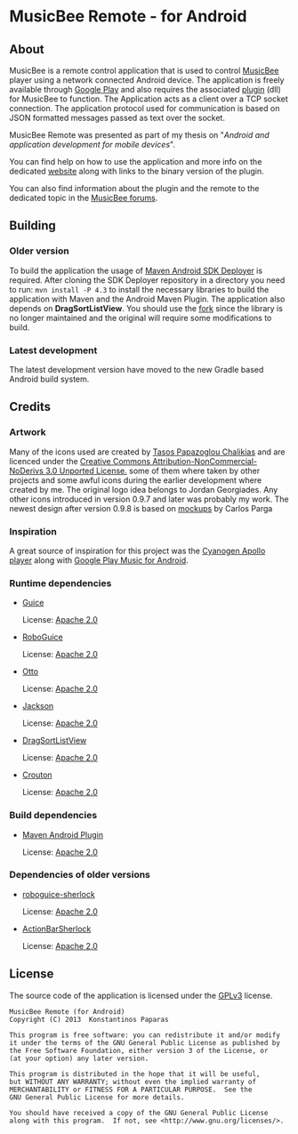 MusicBee Remote - for Android
=============================
About
-------
MusicBee is a remote control application that is used to control [MusicBee](http://getmusicbee.com/) player using a network connected Android device. The application is freely available through [Google Play](https://play.google.com/store/apps/details?id=com.kelsos.mbrc) and also requires the associated [plugin](https://github.com/kelsos/mbrc-plugin) (dll) for MusicBee to function. The Application acts as a client over a TCP socket connection. The application protocol used for communication is based on JSON formatted messages passed as text over the socket. 

MusicBee Remote was presented as part of my thesis on "*Android and application development for mobile devices*".

You can find help on how to use the application and more info on the dedicated [website](http://kelsos.net/musicbeeremote/) along with links to the binary version of the plugin.

You can also find information about the plugin and the remote to the dedicated topic in the [MusicBee forums](http://getmusicbee.com/forum/index.php?topic=7221.new;topicseen#new).

Building
-------
### Older version
To build the application the usage of [Maven Android SDK Deployer](https://github.com/mosabua/maven-android-sdk-deployer) is required. After cloning the SDK Deployer repository in a directory you need to run:
``mvn install -P 4.3`` to install the necessary libraries to build the application with Maven and the Android Maven Plugin. The application also depends on **DragSortListView**. You should use the [fork](https://github.com/kelsos/drag-sort-listview) since the library is no longer maintained and the original will require some modifications to build.
### Latest development
The latest development version have moved to the new Gradle based Android build system.

Credits
-----------
### Artwork

Many of the icons used are created by [Tasos Papazoglou Chalikias](https://github.com/sushiperv) and are licenced under the [Creative Commons Attribution-NonCommercial-NoDerivs 3.0 Unported License.](https://creativecommons.org/licenses/by-nc-nd/3.0/deed.en_US) some of them where taken by other projects and some awful icons during the earlier development where created by me. The original logo idea belongs to Jordan Georgiades. Any other icons introduced in version 0.9.7 and later was probably my work. The newest design after version 0.9.8 is based on [mockups](https://groups.google.com/forum/#!topic/musicbee-remote/wgm029yfJnU) by Carlos Parga

### Inspiration
A great source of inspiration for this project was the [Cyanogen Apollo player](https://github.com/CyanogenMod/android_packages_apps_Apollo)
along with [Google Play Music for Android](https://play.google.com/store/apps/details?id=com.google.android.music).

### Runtime dependencies

*   [Guice](http://code.google.com/p/google-guice/)

    License: [Apache 2.0](http://www.apache.org/licenses/LICENSE-2.0)

*   [RoboGuice](http://code.google.com/p/roboguice/)

    License: [Apache 2.0](http://www.apache.org/licenses/LICENSE-2.0)

*   [Otto](http://square.github.io/otto/)
 
    License: [Apache 2.0](http://www.apache.org/licenses/LICENSE-2.0)

*   [Jackson](http://jackson.codehaus.org/)

    License: [Apache 2.0](http://www.apache.org/licenses/LICENSE-2.0)

*   [DragSortListView](https://github.com/bauerca/drag-sort-listview)

    License: [Apache 2.0](http://www.apache.org/licenses/LICENSE-2.0)
    
*   [Crouton](https://github.com/keyboardsurfer/Crouton)

    License: [Apache 2.0](http://www.apache.org/licenses/LICENSE-2.0)

    
### Build dependencies

*   [Maven Android Plugin](http://code.google.com/p/maven-android-plugin/)

    License: [Apache 2.0](http://www.apache.org/licenses/LICENSE-2.0)

### Dependencies of older versions

    
*   [roboguice-sherlock](https://github.com/rtyley/roboguice-sherlock)
 
    License: [Apache 2.0](http://www.apache.org/licenses/LICENSE-2.0)

*   [ActionBarSherlock](https://github.com/JakeWharton/ActionBarSherlock)

    License: [Apache 2.0](http://www.apache.org/licenses/LICENSE-2.0)


License
----------
The source code of the application is licensed under the [GPLv3](https://www.gnu.org/licenses/gpl.html) license.

    MusicBee Remote (for Android)
    Copyright (C) 2013  Konstantinos Paparas

    This program is free software: you can redistribute it and/or modify
    it under the terms of the GNU General Public License as published by
    the Free Software Foundation, either version 3 of the License, or
    (at your option) any later version.

    This program is distributed in the hope that it will be useful,
    but WITHOUT ANY WARRANTY; without even the implied warranty of
    MERCHANTABILITY or FITNESS FOR A PARTICULAR PURPOSE.  See the
    GNU General Public License for more details.

    You should have received a copy of the GNU General Public License
    along with this program.  If not, see <http://www.gnu.org/licenses/>.


